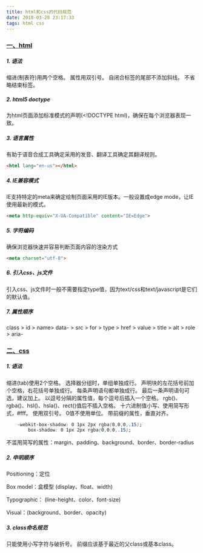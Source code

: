 ```yaml
---
title: html和css的代码规范
date: 2018-03-28 23:17:33
tags: html css
---
```


### [一、html](https://segmentfault.com/a/1190000013977578)

##### 1. 语法

缩进(制表符)用两个空格。
属性用双引号。
自闭合标签的尾部不添加斜线。
不省略结束标签。
<!-- more -->

##### 2. html5 doctype

为html页面添加标准模式的声明(<!DOCTYPE html)，确保在每个浏览器表现一致。

##### 3. 语言属性

有助于语音合成工具确定采用的发音、翻译工具确定其翻译规则。	
```html
<html lang="en-us"></html>	
```

##### 4. IE兼容模式

IE支持特定的meta来确定绘制页面采用的IE版本。一般设置成edge mode，让IE使用最新的模式。
```html
<meta http-equiv="X-UA-Compatible" content="IE=Edge">
```

##### 5. 字符编码

确保浏览器快速并容易判断页面内容的渲染方式
```html
<meta charset="utf-8">
```

##### 6. 引入css、js文件

引入css、js文件时一般不需要指定type值，因为text/css和text/javascript是它们的默认值。

##### 7. 属性顺序

class > id > name> data- > src > for > type > href > value > title > alt > role > aria-

### [二、css](https://segmentfault.com/a/1190000014003555)

##### 1. 语法

缩进(tab)使用2个空格。
选择器分组时，单组单独成行。
声明块的左花括号前加个空格，右花括号单独成行。
每条声明语句都单独成行。
最后一条声明语句可选，建议加上。
以逗号分隔的属性值，每个逗号后插入一个空格。
rgb()、rgba()、hsl()、hsla()、rect()值后不插入空格。
十六进制值小写、使用简写形式，#fff。
使用双引号。
0值不使用单位。
带前缀的属性，垂直对齐。
```css
	-webkit-box-shadow: 0 1px 2px rgba(0,0,0,.15);
		box-shadow: 0 1px 2px rgba(0,0,0,.15);
```
不滥用简写的属性：margin、padding、background、border、border-radius

##### 2. 申明顺序

Positioning：定位

Box model：盒模型 (display、float、width)

Typographic： (line-height、color、font-size)

Visual：(background、border、opacity)

##### 3. class命名规范

只能使用小写字符与破折号。
前缀应该基于最近的父class或基本class。